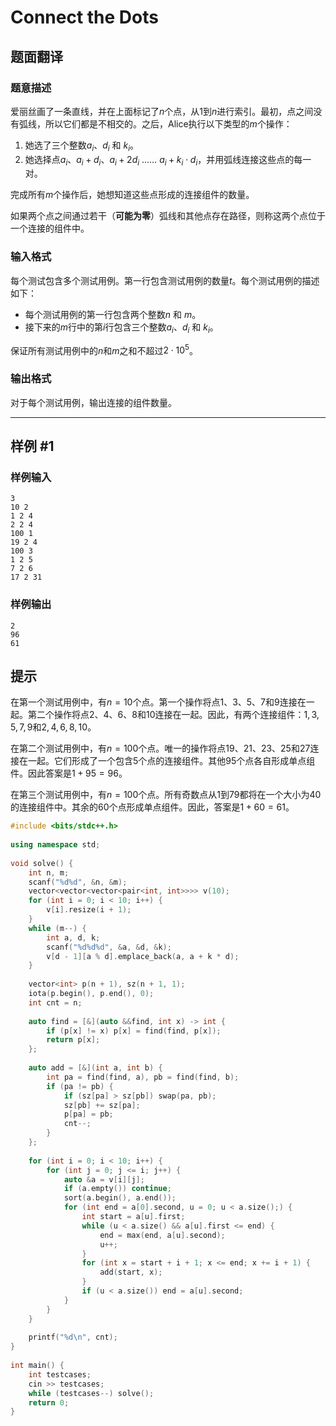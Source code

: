 # Connect the Dots

## 题面翻译

### 题意描述

爱丽丝画了一条直线，并在上面标记了$n$个点，从1到$n$进行索引。最初，点之间没有弧线，所以它们都是不相交的。之后，Alice执行以下类型的$m$个操作：

1. 她选了三个整数$a_i$、$d_i$ 和 $k_i$。
2. 她选择点$a_i$、$a_i+d_i$、$a_i+2d_i$ …… $a_i+k_i \cdot d_i$，并用弧线连接这些点的每一对。

完成所有$m$个操作后，她想知道这些点形成的连接组件的数量。

如果两个点之间通过若干（**可能为零**）弧线和其他点存在路径，则称这两个点位于一个连接的组件中。

### 输入格式

每个测试包含多个测试用例。第一行包含测试用例的数量$t$。每个测试用例的描述如下：

- 每个测试用例的第一行包含两个整数$n$ 和 $m$。
- 接下来的$m$行中的第$i$行包含三个整数$a_i$、$d_i$ 和 $k_i$。

保证所有测试用例中的$n$和$m$之和不超过$2 \cdot 10^5$。

### 输出格式

对于每个测试用例，输出连接的组件数量。

---

## 样例 #1

### 样例输入
```
3
10 2
1 2 4
2 2 4
100 1
19 2 4
100 3
1 2 5
7 2 6
17 2 31
```
### 样例输出
```
2
96
61
```
## 提示

在第一个测试用例中，有$n = 10$个点。第一个操作将点$1$、$3$、$5$、$7$和$9$连接在一起。第二个操作将点$2$、$4$、$6$、$8$和$10$连接在一起。因此，有两个连接组件：${1, 3, 5, 7, 9}$和${2, 4, 6, 8, 10}$。

在第二个测试用例中，有$n = 100$个点。唯一的操作将点$19$、$21$、$23$、$25$和$27$连接在一起。它们形成了一个包含5个点的连接组件。其他$95$个点各自形成单点组件。因此答案是$1 + 95 = 96$。

在第三个测试用例中，有$n = 100$个点。所有奇数点从$1$到$79$都将在一个大小为$40$的连接组件中。其余的$60$个点形成单点组件。因此，答案是$1 + 60 = 61$。


```cpp
#include <bits/stdc++.h>  
  
using namespace std;  
  
void solve() {  
    int n, m;  
    scanf("%d%d", &n, &m);  
    vector<vector<vector<pair<int, int>>>> v(10);  
    for (int i = 0; i < 10; i++) {  
        v[i].resize(i + 1);  
    }  
    while (m--) {  
        int a, d, k;  
        scanf("%d%d%d", &a, &d, &k);  
        v[d - 1][a % d].emplace_back(a, a + k * d);  
    }  
  
    vector<int> p(n + 1), sz(n + 1, 1);  
    iota(p.begin(), p.end(), 0);  
    int cnt = n;  
  
    auto find = [&](auto &&find, int x) -> int {  
        if (p[x] != x) p[x] = find(find, p[x]);  
        return p[x];  
    };  
  
    auto add = [&](int a, int b) {  
        int pa = find(find, a), pb = find(find, b);  
        if (pa != pb) {  
            if (sz[pa] > sz[pb]) swap(pa, pb);  
            sz[pb] += sz[pa];  
            p[pa] = pb;  
            cnt--;  
        }  
    };  
  
    for (int i = 0; i < 10; i++) {  
        for (int j = 0; j <= i; j++) {  
            auto &a = v[i][j];  
            if (a.empty()) continue;  
            sort(a.begin(), a.end());  
            for (int end = a[0].second, u = 0; u < a.size();) {  
                int start = a[u].first;  
                while (u < a.size() && a[u].first <= end) {  
                    end = max(end, a[u].second);  
                    u++;  
                }  
                for (int x = start + i + 1; x <= end; x += i + 1) {  
                    add(start, x);  
                }  
                if (u < a.size()) end = a[u].second;  
            }  
        }  
    }  
  
    printf("%d\n", cnt);  
}  
  
int main() {  
    int testcases;  
    cin >> testcases;  
    while (testcases--) solve();  
    return 0;  
}
```